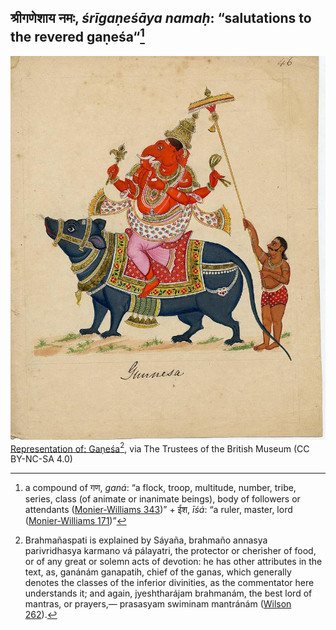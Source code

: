 ## श्रीगणेशाय नमः, _śrīgaṇeśāya namaḥ_: “salutations to the revered gaṇeśa“[^1]

![img](423343001.jpg)<br>
[Representation of: Gaṇeśa](https://www.britishmuseum.org/collection/object/A_2007-3005-46)[^2], via The Trustees of the British Museum (CC BY-NC-SA 4.0)

[^1]: a compound of गण, _ganá_: “a flock, troop, multitude, number, tribe, series, class (of animate or inanimate beings), body of followers or attendants ([Monier-Williams 343](https://www.sanskrit-lexicon.uni-koeln.de/scans/csl-apidev/servepdf.php?dict=MW&page=343))” +‎ ईश, _īśá_: “a ruler, master, lord ([Monier-Williams 171](https://www.sanskrit-lexicon.uni-koeln.de/scans/csl-apidev/servepdf.php?dict=MW&page=171))”
[^2]: Brahmañaspati is explained by Sáyaña, brahmaño annasya parivridhasya karmano vá pálayatri, the protector or cherisher of food, or of any great or solemn acts of devotion: he has other attributes in the text, as, ganánám ganapatih, chief of the ganas, which generally denotes the classes of the inferior divinities, as the commentator here understands it; and again, jyeshtharájam brahmanám, the best lord of mantras, or prayers,— prasasyam swiminam mantránám ([Wilson 262](https://archive.org/details/rigvedasanhitc02wils/page/262/mode/2up)).

